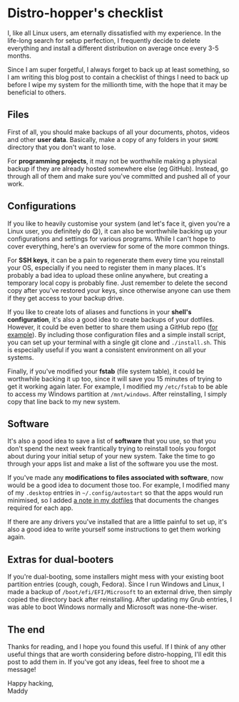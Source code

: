 # Distro-hopper's checklist

I, like all Linux users, am eternally dissatisfied with my experience. In the life-long search for setup perfection, I frequently decide to delete everything and install a different distribution on average once every 3-5 months.

Since I am super forgetful, I always forget to back up at least something, so I am writing this blog post to contain a checklist of things I need to back up before I wipe my system for the millionth time, with the hope that it may be beneficial to others.

<!--more-->

## Files

First of all, you should make backups of all your documents, photos, videos and other **user data**. Basically, make a copy of any folders in your `$HOME` directory that you don't want to lose.

For **programming projects**, it may not be worthwhile making a physical backup if they are already hosted somewhere else (eg GitHub). Instead, go through all of them and make sure you've committed and pushed all of your work.

## Configurations

If you like to heavily customise your system (and let's face it, given you're a Linux user, you definitely do 😋), it can also be worthwhile backing up your configurations and settings for various programs. While I can't hope to cover everything, here's an overview for some of the more common things.

For **SSH keys**, it can be a pain to regenerate them every time you reinstall your OS, especially if you need to register them in many places. It's probably a bad idea to upload these online anywhere, but creating a temporary local copy is probably fine. Just remember to delete the second copy after you've restored your keys, since otherwise anyone can use them if they get access to your backup drive.

If you like to create lots of aliases and functions in your **shell's configuration**, it's also a good idea to create backups of your dotfiles. However, it could be even better to share them using a GitHub repo ([for example](https://github.com/MaddyGuthridge/.dotfiles)). By including those configuration files and a simple install script, you can set up your terminal with a single git clone and `./install.sh`. This is especially useful if you want a consistent environment on all your systems.

Finally, if you've modified your **fstab** (file system table), it could be worthwhile backing it up too, since it will save you 15 minutes of trying to get it working again later. For example, I modified my `/etc/fstab` to be able to access my Windows partition at `/mnt/windows`. After reinstalling, I simply copy that line back to my new system.

## Software

It's also a good idea to save a list of **software** that you use, so that you don't spend the next week frantically trying to reinstall tools you forgot about during your initial setup of your new system. Take the time to go through your apps list and make a list of the software you use the most.

If you've made any **modifications to files associated with software**, now would be a good idea to document those too. For example, I modified many of my `.desktop` entries in `~/.config/autostart` so that the apps would run minimised, so I added [a note in my dotfiles](https://github.com/MaddyGuthridge/.dotfiles/blob/main/autostart.md) that documents the changes required for each app.

If there are any drivers you've installed that are a little painful to set up, it's also a good idea to write yourself some instructions to get them working again.

## Extras for dual-booters

If you're dual-booting, some installers might mess with your existing boot partition entries (cough, cough, Fedora). Since I run Windows and Linux, I made a backup of `/boot/efi/EFI/Microsoft` to an external drive, then simply copied the directory back after reinstalling. After updating my Grub entries, I was able to boot Windows normally and Microsoft was none-the-wiser.

## The end

Thanks for reading, and I hope you found this useful. If I think of any other useful things that are worth considering before distro-hopping, I'll edit this post to add them in. If you've got any ideas, feel free to shoot me a message!

Happy hacking,
<br>
Maddy

